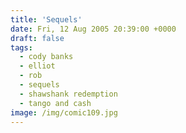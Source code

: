 ```yaml
---
title: 'Sequels'
date: Fri, 12 Aug 2005 20:39:00 +0000
draft: false
tags:
  - cody banks
  - elliot
  - rob
  - sequels
  - shawshank redemption
  - tango and cash
image: /img/comic109.jpg
---
```


